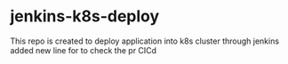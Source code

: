 # jenkins-k8s-deploy
This repo is created to deploy application into k8s cluster through jenkins
added new line for to check the pr CICd
